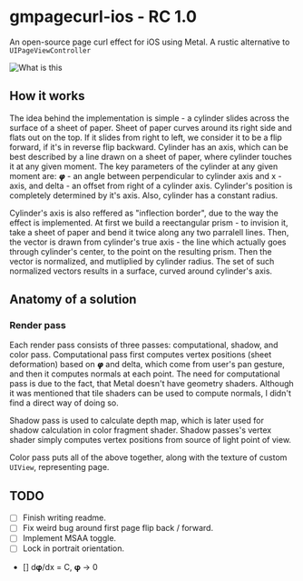 # gmpagecurl-ios - RC 1.0
An open-source page curl effect for iOS using Metal. A rustic alternative to ```UIPageViewController```

![What is this](page_curl_demo.gif)

## How it works

The idea behind the implementation is simple - a cylinder slides across the surface of a sheet of paper. Sheet of paper curves around its right side and flats out on the top. If it slides from right to left, we consider it to be a flip forward, if it's in reverse flip backward. Cylinder has an axis, which can be best described by a line drawn on a sheet of paper, where cylinder touches it at any given moment. The key parameters of the cylinder at any given moment are: 𝞿 - an angle between perpendicular to cylinder axis and x - axis, and delta - an offset from right of a cylinder axis. Cylinder's position is completely determined by it's axis. Also, cylinder has a constant radius.

Cylinder's axis is also reffered as "inflection border", due to the way the effect is implemented. At first we build a reectangular prism - to invision it, take a sheet of paper and bend it twice along any two parralell lines. Then, the vector is drawn from cylinder's true axis - the line which actually goes through cylinder's center, to the point on the resulting prism. Then the vector is normalized, and mutliplied by cylinder radius. The set of such normalized vectors results in a surface, curved around cylinder's axis.

## Anatomy of a solution
### Render pass
Each render pass consists of three passes: computational, shadow, and color pass. Computational pass first computes vertex positions (sheet deformation) based on 𝞿 and delta, which come from user's pan gesture, and then it computes normals at each point. The need for computational pass is due to the fact, that Metal doesn't have geometry shaders. Although it was mentioned that tile shaders can be used to compute normals, I didn't find a direct way of doing so.

Shadow pass is used to calculate depth map, which is later used for shadow calculation in color fragment shader. Shadow passes's vertex shader simply computes vertex positions from source of light point of view. 

Color pass puts all of the above together, along with the texture of custom ```UIView```, representing page.

## TODO

- [ ] Finish writing readme.
- [ ] Fix weird bug around first page flip back / forward.
- [ ] Implement MSAA toggle.
- [ ] Lock in portrait orientation.
- [] d𝛗/dx = C, 𝛗 -> 0 

